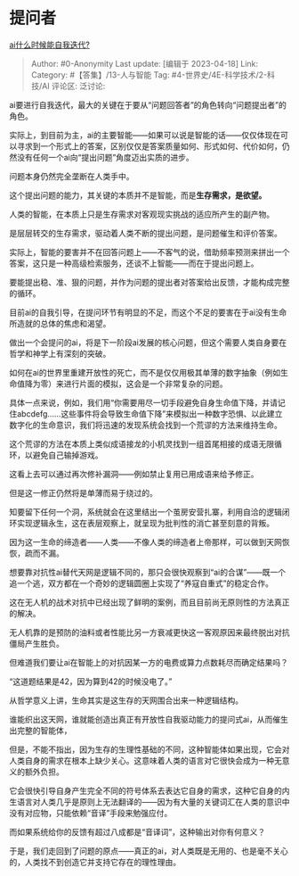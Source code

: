 # 提问者
[ai什么时候能自我迭代?](https://www.zhihu.com/question/587975516/answer/2988722122)

> Author: #0-Anonymity
> Last update: [编辑于 2023-04-18]
> Link:
> Category:  #【答集】/13-人与智能
> Tag: #4-世界史/4E-科学技术/2-科技/AI 
> 评论区:
> 泛讨论:

ai要进行自我迭代，最大的关键在于要从“问题回答者”的角色转向“问题提出者”的角色。

实际上，到目前为主，ai的主要智能——如果可以说是智能的话——仅仅体现在可以寻求到一个形式上的答案，区别仅仅是答案质量如何、形式如何、代价如何，仍然没有任何一个ai向“提出问题”角度迈出实质的进步。

问题本身仍然完全垄断在人类手中。

这个提出问题的能力，其关键的本质并不是智能，而是**生存需求，是欲望。**

人类的智能，在本质上只是生存需求对客观现实挑战的适应所产生的副产物。

是层层转交的生存需求，驱动着人类不断的提出问题，是问题催生和评价答案。

实际上，智能的要害并不在回答问题上——不客气的说，借助频率预测来拼出一个答案，这只是一种高级检索服务，还谈不上智能——而在于提出问题上。

要能提出稳、准、狠的问题，并作为问题的提出者对答案给出反馈，才能构成完整的循环。

目前ai的自我引导，在提问环节有明显的不足，而这个不足的要害在于ai没有生命所造就的总体的焦虑和渴望。

做出一个会提问的ai，将是下一阶段ai发展的核心问题，但这个需要人类自身要在哲学和神学上有深刻的突破。

如何在ai的世界里重建开放性的死亡，而不是仅仅用极其单薄的数字抽象（例如生命值降为零）来进行片面的模拟，这会是一个非常复杂的问题。

具体一点来说，例如，我们用“你需要用尽一切手段避免自身生命值下降，并请记住abcdefg……这些事件将会导致生命值下降”来模拟出一种数字恐惧、以此建立数字化的生命意识，我们将迅速的发现系统会找到一个荒谬的方法来维持生命。

这个荒谬的方法在本质上类似成语接龙的小机灵找到一组首尾相接的成语无限循环，以避免自己输掉游戏。

这看上去可以通过再次修补漏洞——例如禁止复用已用成语来给予修正。

但是这一修正仍然将是单薄而易于绕过的。

知要留下任何一个洞，系统就会在这里结出一个茧房安营扎寨，利用自洽的逻辑闭环实现逻辑永生，这在表层观察上，就呈现为批判性的消亡甚至刻意的背叛。

因为这一生命的缔造者——人类——不像人类的缔造者上帝那样，可以做到天网恢恢，疏而不漏。

想要靠对抗性ai替代天网是逻辑不同的，那只会很快观察到“ai的合谋”——既一个追一个逃，双方都在一个奇妙的逻辑圆圈上实现了“养寇自重式”的稳定合作。

这在无人机的战术对抗中已经出现了鲜明的案例，而且目前尚无原则性的方法真正的解决。

无人机靠的是预防的油料或者性能比另一方衰减更快这一客观原因来最终脱出对抗僵局产生胜负。

但难道我们要让ai在智能上的对抗因某一方的电费或算力点数耗尽而确定结果吗？

“这道题结果是42，因为算到42的时候没电了。”

从哲学意义上讲，生命其实是这生存的天网围合出来一种逻辑结构。

谁能织出这天网，谁就能创造出真正有开放性自我驱动能力的提问式ai，从而催生出完整的智能体，

但是，不能不指出，因为生存的生理性基础的不同，这种智能体如果出现，它会对人类自身的需求在根本上缺少关心。这意味着人类的语言对它很快会成为一种无意义的额外负担。

它会很快引导自身产生完全不同的符号体系去表达它自身的需求，这种它自身的内生语言对人类几乎是原则上无法翻译的——因为有大量的关键词汇在人类的意识中没有对应物，只能依赖“音译”手段来勉强应付。

而如果系统给你的反馈有超过八成都是“音译词”，这种输出对你有何意义？

于是，我们走回到了问题的原点——真正的ai，对人类既是无用的、也是毫不关心的，人类找不到创造它并支持它存在的理性理由。
